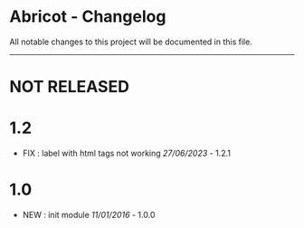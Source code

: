 # Abricot - Changelog
All notable changes to this project will be documented in this file.
___

# NOT RELEASED


# 1.2
- FIX : label with html tags not working *27/06/2023* - 1.2.1

# 1.0

- NEW : init module *11/01/2016* - 1.0.0

